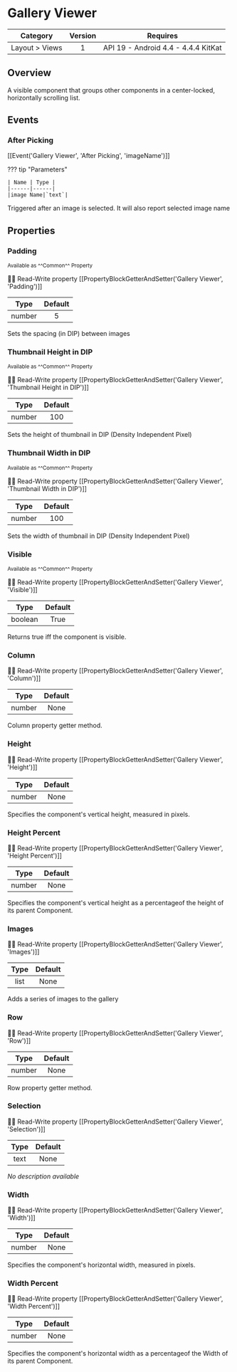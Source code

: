 # Gallery Viewer

| Category | Version | Requires |
|:--------:|:-------:|:--------:|
|Layout > Views|1|API 19 - Android 4.4 - 4.4.4 KitKat|

## Overview

A visible component that groups other components in a center-locked, horizontally scrolling list.

## Events

### After Picking

[[Event('Gallery Viewer', 'After Picking', 'imageName')]]

??? tip "Parameters"

    | Name | Type |
    |------|------|
    |image Name|`text`|


Triggered after an image is selected. It will also report selected image name

## Properties

### Padding

<small>Available as ^^Common^^ Property</small>

:eyes::pencil: Read-Write property
[[PropertyBlockGetterAndSetter('Gallery Viewer', 'Padding')]]

| Type | Default |
|:----:|:-------:|
|number|5|

Sets the spacing (in DIP) between images

### Thumbnail Height in DIP

<small>Available as ^^Common^^ Property</small>

:eyes::pencil: Read-Write property
[[PropertyBlockGetterAndSetter('Gallery Viewer', 'Thumbnail Height in DIP')]]

| Type | Default |
|:----:|:-------:|
|number|100|

Sets the height of thumbnail in DIP (Density Independent Pixel)

### Thumbnail Width in DIP

<small>Available as ^^Common^^ Property</small>

:eyes::pencil: Read-Write property
[[PropertyBlockGetterAndSetter('Gallery Viewer', 'Thumbnail Width in DIP')]]

| Type | Default |
|:----:|:-------:|
|number|100|

Sets the width of thumbnail in DIP (Density Independent Pixel)

### Visible

<small>Available as ^^Common^^ Property</small>

:eyes::pencil: Read-Write property
[[PropertyBlockGetterAndSetter('Gallery Viewer', 'Visible')]]

| Type | Default |
|:----:|:-------:|
|boolean|True|

Returns true iff the component is visible.

### Column

:eyes::pencil: Read-Write property
[[PropertyBlockGetterAndSetter('Gallery Viewer', 'Column')]]

| Type | Default |
|:----:|:-------:|
|number|None|

Column property getter method.

### Height

:eyes::pencil: Read-Write property
[[PropertyBlockGetterAndSetter('Gallery Viewer', 'Height')]]

| Type | Default |
|:----:|:-------:|
|number|None|

Specifies the component's vertical height, measured in pixels.

### Height Percent

:eyes::pencil: Read-Write property
[[PropertyBlockGetterAndSetter('Gallery Viewer', 'Height Percent')]]

| Type | Default |
|:----:|:-------:|
|number|None|

Specifies the component's vertical height as a percentageof the height of its parent Component.

### Images

:eyes::pencil: Read-Write property
[[PropertyBlockGetterAndSetter('Gallery Viewer', 'Images')]]

| Type | Default |
|:----:|:-------:|
|list|None|

Adds a series of images to the gallery

### Row

:eyes::pencil: Read-Write property
[[PropertyBlockGetterAndSetter('Gallery Viewer', 'Row')]]

| Type | Default |
|:----:|:-------:|
|number|None|

Row property getter method.

### Selection

:eyes::pencil: Read-Write property
[[PropertyBlockGetterAndSetter('Gallery Viewer', 'Selection')]]

| Type | Default |
|:----:|:-------:|
|text|None|

_No description available_

### Width

:eyes::pencil: Read-Write property
[[PropertyBlockGetterAndSetter('Gallery Viewer', 'Width')]]

| Type | Default |
|:----:|:-------:|
|number|None|

Specifies the component's horizontal width, measured in pixels.

### Width Percent

:eyes::pencil: Read-Write property
[[PropertyBlockGetterAndSetter('Gallery Viewer', 'Width Percent')]]

| Type | Default |
|:----:|:-------:|
|number|None|

Specifies the component's horizontal width as a percentageof the Width of its parent Component.